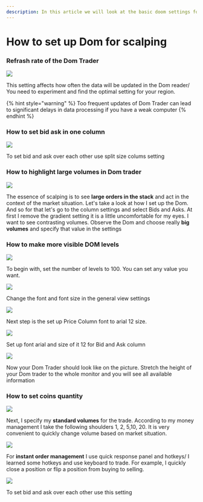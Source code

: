 ```yaml
---
description: In this article we will look at the basic doom settings for scalping
---
```


# How to set up Dom  for scalping

### Refrash rate of the Dom Trader

![](../../.gitbook/assets/image%20%28231%29.png)

This setting affects how often the data will be updated in the Dom reader/ You need to experiment and find the optimal setting for your region.

{% hint style="warning" %}
Too frequent updates of Dom Trader can lead to significant delays in data processing if you have a weak computer
{% endhint %}

### How to set bid ask in one column

![](../../.gitbook/assets/image%20%28234%29.png)

To set bid and ask over each other use split size colums setting

### How to highlight large volumes in Dom trader

![](../../.gitbook/assets/image%20%28211%29.png)

The essence of scalping is to see **large orders in the stack** and act in the context of the market situation. Let's take a look at how I set up the Dom. And so for that let's go to the column settings and select Bids and Asks. At first I remove the gradient setting it is a little uncomfortable for my eyes.  I want to see contrasting volumes. Observe the Dom and choose really **big volumes** and specify that value in the settings

### How to make more visible DOM levels

![](../../.gitbook/assets/image%20%28232%29.png)

To begin with, set the number of levels to 100. You can set any value you want.

![](../../.gitbook/assets/image%20%28235%29.png)

Change the font and font size in the general view settings

![](../../.gitbook/assets/image%20%28240%29.png)

Next step is the set up Price Column font to arial 12 size.

![](../../.gitbook/assets/image%20%28242%29.png)

Set up font arial and size of it 12 for Bid and Ask column

![](../../.gitbook/assets/image%20%28229%29.png)

Now your Dom Trader should look like on the picture. Stretch the height of your Dom trader to the whole monitor and you will see all available information













### How to set coins quantity

![](../../.gitbook/assets/image%20%28212%29.png)

Next, I specify my **standard volumes** for the trade. According to my money management I take the following shoulders 1, 2, 5,10, 20. It is very convenient to quickly change volume based on market situation.

![](../../.gitbook/assets/image%20%28213%29.png)

For **instant order management** I use quick response panel and hotkeys/ I learned some hotkeys and use keyboard to trade. For example, I quickly close a position or flip a position from buying to selling.

![](../../.gitbook/assets/image%20%28228%29.png)

To set bid and ask over each other use this setting







